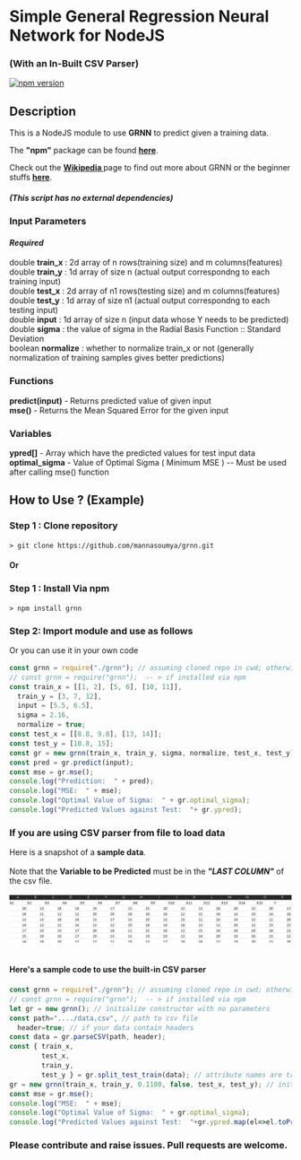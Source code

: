 # Simple General Regression Neural Network for NodeJS
### (With an In-Built CSV Parser)
[![npm version](https://badge.fury.io/js/grnn.svg)](https://www.npmjs.com/package/grnn)
## Description
This is a NodeJS module to use <b>GRNN</b> to predict given a training data.

The <b>"npm"</b> package can be found <b><a href="https://www.npmjs.com/package/grnn" target="__blank" rel="noopener noreferrer">here</a></b>.  

Check out the <b> <a href="https://en.wikipedia.org/wiki/General_regression_neural_network" target="__blank" rel="noopener noreferrer">Wikipedia </a> </b>page to find out more about GRNN or the beginner stuffs <b><a href="https://easyneuralnetwork.blogspot.com/2013/07/grnn-generalized-regression-neural.html" target="__blank" rel="noopener noreferrer">here</a></b>.
##### (This script has no external dependencies)
### Input Parameters
#### <i>Required</i>
double <b>train_x</b>    : 2d array of n rows(training size) and m columns(features)<br>
double <b>train_y</b>    : 1d array of size n (actual output correspondng to each training input)<br>
double <b>test_x</b>    : 2d array of n1 rows(testing size) and m columns(features)<br>
double <b>test_y</b>    : 1d array of size n1 (actual output correspondng to each testing input)<br>
double <b>input</b>      : 1d array of size n (input data whose Y needs to be predicted) <br>
double <b>sigma</b>      : the value of sigma in the Radial Basis Function :: Standard Deviation<br>
boolean <b>normalize</b> : whether to normalize train_x or not (generally normalization of training samples gives better predictions)<br>

### Functions
<b>predict(input)</b> - Returns predicted value of given input <br>
<b>mse()</b> - Returns the Mean Squared Error for the given input <br>
### Variables
<b>ypred[]</b> - Array which have the predicted values for test input data <br>
<b>optimal_sigma</b> - Value of Optimal Sigma ( Minimum MSE ) -- Must be used after calling mse() function 

## How to Use ? (Example)
### Step 1 : Clone repository
```shell
> git clone https://github.com/mannasoumya/grnn.git
```
#### Or

### Step 1 : Install Via npm
```shell
> npm install grnn
```
### Step 2: Import module and use as follows 
Or you can use it in your own code <br>
```javascript
const grnn = require("./grnn"); // assuming cloned repo in cwd; otherwise use appropriate path to grnn.js
// const grnn = require("grnn");  -- > if installed via npm
const train_x = [[1, 2], [5, 6], [10, 11]],
  train_y = [3, 7, 12],
  input = [5.5, 6.5],
  sigma = 2.16,
  normalize = true;
const test_x = [[8.8, 9.8], [13, 14]];
const test_y = [10.8, 15];
const gr = new grnn(train_x, train_y, sigma, normalize, test_x, test_y);
const pred = gr.predict(input);
const mse = gr.mse();
console.log("Prediction:  " + pred);
console.log("MSE:  " + mse);
console.log("Optimal Value of Sigma:  " + gr.optimal_sigma);
console.log("Predicted Values against Test:  "+ gr.ypred);
``` 
### If you are using CSV parser from file to load data
Here is a snapshot of a <b>sample data</b>.<br><br>
Note that the <b>Variable to be Predicted</b> must be in the <b><i>"LAST COLUMN"</i></b> of the csv file.<br><br>
<img src="https://raw.githubusercontent.com/mannasoumya/grnn/master/sample_data_snapshot.PNG"></img>
<br>
<br>
#### Here's a sample code to use the built-in CSV parser

```javascript
const grnn = require("./grnn"); // assuming cloned repo in cwd; otherwise use appropriate path to grnn.js
// const grnn = require("grnn");  -- > if installed via npm
let gr = new grnn(); // initialize constructor with no parameters
const path="..../data.csv", // path to csv file
  header=true; // if your data contain headers
const data = gr.parseCSV(path, header);
const { train_x, 
        test_x, 
        train_y, 
        test_y } = gr.split_test_train(data); // attribute names are train_x, test_x, train_y, test_y
gr = new grnn(train_x, train_y, 0.1180, false, test_x, test_y); // initialized with actual parameters
const mse = gr.mse();
console.log("MSE:  " + mse);
console.log("Optimal Value of Sigma:  " + gr.optimal_sigma);
console.log("Predicted Values against Test:  "+gr.ypred.map(el=>el.toPrecision(4)));
```


<h3> Please contribute and raise issues. Pull requests are welcome. </h3>

